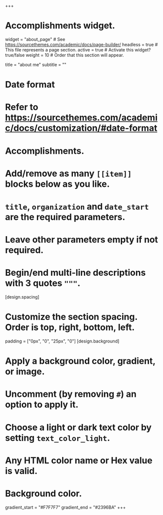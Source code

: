 +++
# Accomplishments widget.
widget = "about_page"  # See https://sourcethemes.com/academic/docs/page-builder/
headless = true  # This file represents a page section.
active = true  # Activate this widget? true/false
weight = 10  # Order that this section will appear.

title = "about me"
subtitle = ""

# Date format
#   Refer to https://sourcethemes.com/academic/docs/customization/#date-format


# Accomplishments.
#   Add/remove as many `[[item]]` blocks below as you like.
#   `title`, `organization` and `date_start` are the required parameters.
#   Leave other parameters empty if not required.
#   Begin/end multi-line descriptions with 3 quotes `"""`.


[design.spacing]
  # Customize the section spacing. Order is top, right, bottom, left.
  padding = ["0px", "0", "25px", "0"]
[design.background]
  # Apply a background color, gradient, or image.
  #   Uncomment (by removing `#`) an option to apply it.
  #   Choose a light or dark text color by setting `text_color_light`.
  #   Any HTML color name or Hex value is valid.

  # Background color.
  gradient_start = "#F7F7F7"
  gradient_end = "#2396BA"
+++
